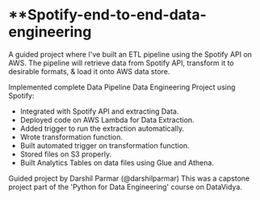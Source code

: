 # **Spotify-end-to-end-data-engineering
A guided project where I've built an ETL pipeline using the Spotify API on AWS. The pipeline will retrieve data from Spotify API, transform it to desirable formats, &amp; load it onto AWS data store.

Implemented complete Data Pipeline Data Engineering Project using Spotify:
- Integrated with Spotify API and extracting Data.
- Deployed code on AWS Lambda for Data Extraction.
- Added trigger to run the extraction automatically.
- Wrote transformation function.
- Built automated trigger on transformation function.
- Stored files on S3 properly.
- Built Analytics Tables on data files using Glue and Athena.



Guided project by Darshil Parmar (@darshilparmar)
This was a capstone project part of the 'Python for Data Engineering' course on DataVidya.
